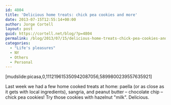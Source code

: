 ```yaml
---
id: 4804
title: 'Delicious home treats: chick pea cookies and more'
date: 2013-07-15T12:55:14+00:00
author: Jorge Cortell
layout: post
guid: https://cortell.net/blog/?p=4804
permalink: /blog/2013/07/15/delicious-home-treats-chick-pea-cookies-and-more/
categories:
  - "Life's pleasures"
  - NY
  - Others
  - Personal
---
```

[mudslide:picasa,0,111219615350942087056,5899800239557635921]

Last week we had a few home cooked treats at home: paella (or as close as it gets with local ingredients), sangria, and peanut butter – chocolate chip – chick pea cookies! Try those cookies with hazelnut "milk". Delicious.